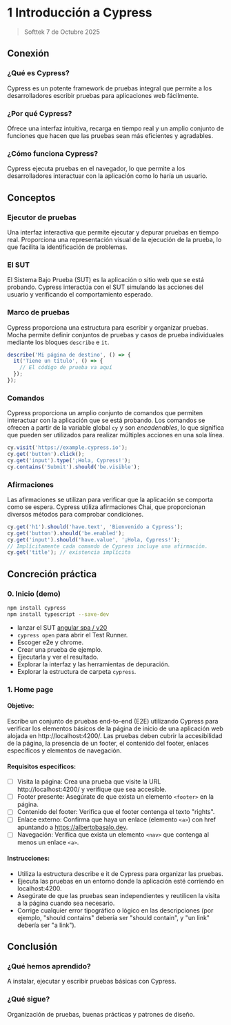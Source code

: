 # 1 Introducción a Cypress

> Softtek 7 de Octubre 2025

## Conexión

### ¿Qué es Cypress?

Cypress es un potente framework de pruebas integral que permite a los desarrolladores escribir pruebas para aplicaciones web fácilmente. 

### ¿Por qué Cypress?

Ofrece una interfaz intuitiva, recarga en tiempo real y un amplio conjunto de funciones que hacen que las pruebas sean más eficientes y agradables.

### ¿Cómo funciona Cypress?

Cypress ejecuta pruebas en el navegador, lo que permite a los desarrolladores interactuar con la aplicación como lo haría un usuario.

## Conceptos

### Ejecutor de pruebas

Una interfaz interactiva que permite ejecutar y depurar pruebas en tiempo real. Proporciona una representación visual de la ejecución de la prueba, lo que facilita la identificación de problemas.

### El SUT

El Sistema Bajo Prueba (SUT) es la aplicación o sitio web que se está probando. Cypress interactúa con el SUT simulando las acciones del usuario y verificando el comportamiento esperado.

### Marco de pruebas

Cypress proporciona una estructura para escribir y organizar pruebas. Mocha permite definir conjuntos de pruebas y casos de prueba individuales mediante los bloques `describe` e `it`.

```ts
describe('Mi página de destino', () => {
  it('Tiene un título', () => {
    // El código de prueba va aquí
  });
});
```

### Comandos

Cypress proporciona un amplio conjunto de comandos que permiten interactuar con la aplicación que se está probando. Los comandos se ofrecen a partir de la variable global `cy` y son _encadenables_, lo que significa que pueden ser utilizados para realizar múltiples acciones en una sola línea. 

```ts
cy.visit('https://example.cypress.io'); 
cy.get('button').click();
cy.get('input').type('¡Hola, Cypress!');
cy.contains('Submit').should('be.visible');
```

### Afirmaciones

Las afirmaciones se utilizan para verificar que la aplicación se comporta como se espera. Cypress utiliza afirmaciones Chai, que proporcionan diversos métodos para comprobar condiciones.


```ts
cy.get('h1').should('have.text', 'Bienvenido a Cypress');
cy.get('button').should('be.enabled');
cy.get('input').should('have.value', '¡Hola, Cypress!');
// Implícitamente cada comando de Cypress incluye una afirmación.
cy.get('title'); // existencia implícita
```

## Concreción práctica

### 0. Inicio (demo)

```bash
npm install cypress 
npm install typescript --save-dev
```

- lanzar el SUT [angular spa / v20](https://github.com/AlbertoBasaloLabs/Angular)
- `cypress open` para abrir el Test Runner.
- Escoger e2e y chrome.
- Crear una prueba de ejemplo.
- Ejecutarla y ver el resultado.
- Explorar la interfaz y las herramientas de depuración.
- Explorar la estructura de carpeta `cypress`.

### 1. Home page

#### Objetivo:

Escribe un conjunto de pruebas end-to-end (E2E) utilizando Cypress para verificar los elementos básicos de la página de inicio de una aplicación web alojada en http://localhost:4200/. Las pruebas deben cubrir la accesibilidad de la página, la presencia de un footer, el contenido del footer, enlaces específicos y elementos de navegación.

#### Requisitos específicos:

- [ ] Visita la página: Crea una prueba que visite la URL http://localhost:4200/ y verifique que sea accesible.
- [ ] Footer presente: Asegúrate de que exista un elemento `<footer>` en la página.
- [ ] Contenido del footer: Verifica que el footer contenga el texto "rights".
- [ ] Enlace externo: Confirma que haya un enlace (elemento `<a>`) con href apuntando a https://albertobasalo.dev.
- [ ] Navegación: Verifica que exista un elemento `<nav>` que contenga al menos un enlace `<a>`.

#### Instrucciones:

- Utiliza la estructura describe e it de Cypress para organizar las pruebas.
- Ejecuta las pruebas en un entorno donde la aplicación esté corriendo en localhost:4200.
- Asegúrate de que las pruebas sean independientes y reutilicen la visita a la página cuando sea necesario.
- Corrige cualquier error tipográfico o lógico en las descripciones (por ejemplo, "should contains" debería ser "should contain", y "un link" debería ser "a link").

## Conclusión

### ¿Qué hemos aprendido?

A instalar, ejecutar y escribir pruebas básicas con Cypress.

### ¿Qué sigue?

Organización de pruebas, buenas prácticas y patrones de diseño.